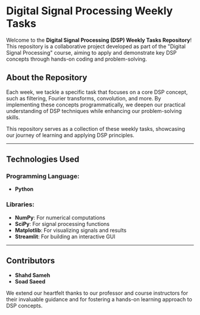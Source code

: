 # Digital Signal Processing Weekly Tasks

Welcome to the **Digital Signal Processing (DSP) Weekly Tasks Repository**! This repository is a collaborative project developed as part of the "Digital Signal Processing" course, aiming to apply and demonstrate key DSP concepts through hands-on coding and problem-solving.

## About the Repository

Each week, we tackle a specific task that focuses on a core DSP concept, such as filtering, Fourier transforms, convolution, and more. By implementing these concepts programmatically, we deepen our practical understanding of DSP techniques while enhancing our problem-solving skills.

This repository serves as a collection of these weekly tasks, showcasing our journey of learning and applying DSP principles.

---

## Technologies Used

### Programming Language:
- **Python**

### Libraries:
- **NumPy**: For numerical computations  
- **SciPy**: For signal processing functions  
- **Matplotlib**: For visualizing signals and results  
- **Streamlit**: For building an interactive GUI  

---

## Contributors

- **Shahd Sameh**  
- **Soad Saeed**  

We extend our heartfelt thanks to our professor and course instructors for their invaluable guidance and for fostering a hands-on learning approach to DSP concepts.


